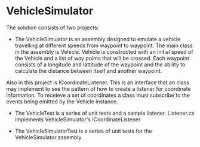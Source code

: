 VehicleSimulator
================
The solution consists of two projects:
- The VehicleSimulator is an assembly designed to emulate a vehicle travelling at different speeds from waypoint to waypoint.
The main class in the assembly is Vehicle. Vehicle is constructed with an initial speed of the Vehicle and a list of way points 
that will be crossed. Each waypoint consists of a longitude and lattitude of the waypoint and the ability to calculate the distance between itself and another waypoint.

Also in this project is ICoordinateListener. This is an interface that an class may implement to see the pattern of how to create a listener for coordinate information. To receieve a set of coordinates a class must subscribe to the events being emitted by the Vehicle instance.


- The VehicleTest is a series of unit tests and a sample listener. Listener.cs implements VehicleSimulator's ICoordinateListener 




- The VehicleSimulatorTest is a series of unit tests for the VehicleSimulator assembly. 
